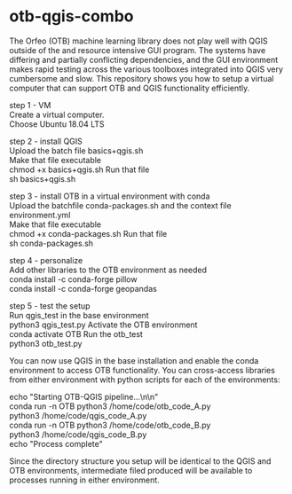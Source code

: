 # otb-qgis-combo

The Orfeo (OTB) machine learning library does not play well with QGIS outside of the and resource intensive GUI program.
The systems have differing and partially conflicting dependencies, and the GUI environment makes rapid testing across the various toolboxes integrated into QGIS very cumbersome and slow.
This repository shows you how to setup a virtual computer that can support OTB and QGIS functionality efficiently.

step 1 - VM <br>
Create a virtual computer.<br>
Choose Ubuntu 18.04 LTS <br>

step 2 - install QGIS <br>
Upload the batch file basics+qgis.sh <br>
Make that file executable  <br>
  chmod +x basics+qgis.sh
Run that file <br>
  sh basics+qgis.sh

step 3 - install OTB in a virtual environment with conda <br>
Upload the batchfile conda-packages.sh and the context file environment.yml <br>
Make that file executable <br>
  chmod +x conda-packages.sh
Run that file <br>
  sh conda-packages.sh

step 4 - personalize <br>
Add other libraries to the OTB environment as needed <br>
	conda install -c conda-forge pillow <br>
	conda install -c conda-forge geopandas <br>
  
step 5 - test the setup <br>
Run qgis_test in the base environment <br>
  python3 qgis_test.py
Activate the OTB environment <br>
  conda activate OTB
Run the otb_test <br>
  python3 otb_test.py
  
You can now use QGIS in the base installation and enable the conda environment to access OTB functionality. 
You can cross-access libraries from either environment with python scripts for each of the environments: <br>

  echo "Starting OTB-QGIS pipeline...\n\n" <br>
  conda run -n OTB python3 /home/code/otb_code_A.py <br>
  python3 /home/code/qgis_code_A.py <br>
  conda run -n OTB python3 /home/code/otb_code_B.py <br>
  python3 /home/code/qgis_code_B.py <br>
  echo "Process complete"
  
 Since the directory structure you setup will be identical to the QGIS and OTB environments, intermediate filed produced will be available to processes running in either environment.



  
 


